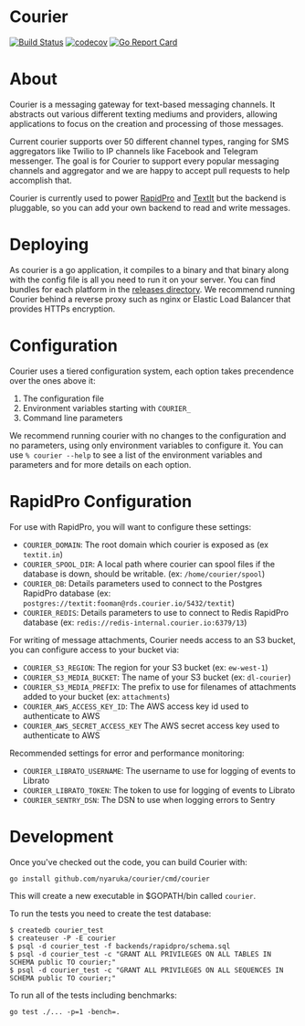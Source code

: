 # Courier

[![Build Status](https://github.com/nyaruka/courier/workflows/CI/badge.svg)](https://github.com/nyaruka/courier/actions?query=workflow%3ACI) 
[![codecov](https://codecov.io/gh/nyaruka/courier/branch/main/graph/badge.svg)](https://codecov.io/gh/nyaruka/courier)
[![Go Report Card](https://goreportcard.com/badge/github.com/nyaruka/courier)](https://goreportcard.com/report/github.com/nyaruka/courier)

# About 

Courier is a messaging gateway for text-based messaging channels. It abstracts out various different
texting mediums and providers, allowing applications to focus on the creation and processing of those messages.

Current courier supports over 50 different channel types, ranging for SMS aggregators like Twilio to
IP channels like Facebook and Telegram messenger. The goal is for Courier to support every popular
messaging channels and aggregator and we are happy to accept pull requests to help accomplish that.

Courier is currently used to power [RapidPro](https://rapidpro.io) and [TextIt](https://textit.com)
but the backend is pluggable, so you can add your own backend to read and write messages.

# Deploying

As courier is a go application, it compiles to a binary and that binary along with the config file is all
you need to run it on your server. You can find bundles for each platform in the
[releases directory](https://github.com/nyaruka/courier/releases). We recommend running Courier
behind a reverse proxy such as nginx or Elastic Load Balancer that provides HTTPs encryption.

# Configuration

Courier uses a tiered configuration system, each option takes precendence over the ones above it:

 1. The configuration file
 2. Environment variables starting with `COURIER_` 
 3. Command line parameters

We recommend running courier with no changes to the configuration and no parameters, using only
environment variables to configure it. You can use `% courier --help` to see a list of the
environment variables and parameters and for more details on each option.

# RapidPro Configuration

For use with RapidPro, you will want to configure these settings:

 * `COURIER_DOMAIN`: The root domain which courier is exposed as (ex `textit.in`)
 * `COURIER_SPOOL_DIR`: A local path where courier can spool files if the database is down, should be writable. (ex: `/home/courier/spool`)
 * `COURIER_DB`: Details parameters used to connect to the Postgres RapidPro database (ex: `postgres://textit:fooman@rds.courier.io/5432/textit`)
 * `COURIER_REDIS`: Details parameters to use to connect to Redis RapidPro database (ex: `redis://redis-internal.courier.io:6379/13`)
 
For writing of message attachments, Courier needs access to an S3 bucket, you can configure access to your bucket via:

 * `COURIER_S3_REGION`: The region for your S3 bucket (ex: `ew-west-1`)
 * `COURIER_S3_MEDIA_BUCKET`: The name of your S3 bucket (ex: `dl-courier`)
 * `COURIER_S3_MEDIA_PREFIX`: The prefix to use for filenames of attachments added to your bucket (ex: `attachments`)
 * `COURIER_AWS_ACCESS_KEY_ID`: The AWS access key id used to authenticate to AWS
 * `COURIER_AWS_SECRET_ACCESS_KEY` The AWS secret access key used to authenticate to AWS

Recommended settings for error and performance monitoring:

 * `COURIER_LIBRATO_USERNAME`: The username to use for logging of events to Librato
 * `COURIER_LIBRATO_TOKEN`: The token to use for logging of events to Librato
 * `COURIER_SENTRY_DSN`: The DSN to use when logging errors to Sentry

# Development

Once you've checked out the code, you can build Courier with:

```
go install github.com/nyaruka/courier/cmd/courier
```

This will create a new executable in $GOPATH/bin called `courier`. 

To run the tests you need to create the test database:

```
$ createdb courier_test
$ createuser -P -E courier
$ psql -d courier_test -f backends/rapidpro/schema.sql
$ psql -d courier_test -c "GRANT ALL PRIVILEGES ON ALL TABLES IN SCHEMA public TO courier;"
$ psql -d courier_test -c "GRANT ALL PRIVILEGES ON ALL SEQUENCES IN SCHEMA public TO courier;"
```

To run all of the tests including benchmarks:

```
go test ./... -p=1 -bench=.
```
